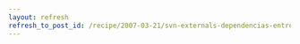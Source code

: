 ```yaml
---
layout: refresh
refresh_to_post_id: /recipe/2007-03-21/svn-externals-dependencias-entre-repos-subversion
---
```

